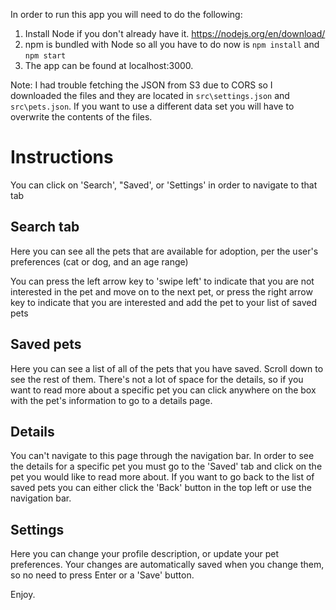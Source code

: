In order to run this app you will need to do the following:

1) Install Node if you don't already have it. https://nodejs.org/en/download/
2) npm is bundled with Node so all you have to do now is `npm install` and `npm start`
3) The app can be found at localhost:3000.

Note: I had trouble fetching the JSON from S3 due to CORS so I downloaded the files and they are located in `src\settings.json` and `src\pets.json`. If you want to use a different data set you will have to overwrite the contents of the files.

# Instructions
You can click on 'Search', "Saved', or 'Settings' in order to navigate to that tab

## Search tab
Here you can see all the pets that are available for adoption, per the user's preferences (cat or dog, and an age range)

You can press the left arrow key to 'swipe left' to indicate that you are not interested in the pet and move on to
the next pet, or press the right arrow key to indicate that you are interested and add the pet to your list of saved pets

## Saved pets
Here you can see a list of all of the pets that you have saved. Scroll down to see the rest of them. There's not a lot of space for the details, so if you want to read more about a specific pet you can click anywhere on the box with the pet's information to go to a details page.

## Details
You can't navigate to this page through the navigation bar. In order to see the details for a specific pet you must go to the 'Saved' tab and click on the pet you would like to read more about. If you want to go back to the list of saved pets you can either click the 'Back' button in the top left or use the navigation bar.

## Settings
Here you can change your profile description, or update your pet preferences. Your changes are automatically saved when you change them, so no need to press Enter or a 'Save' button.

Enjoy.
